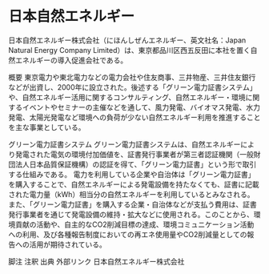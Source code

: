 # 日本自然エネルギー

日本自然エネルギー株式会社（にほんしぜんエネルギー、英文社名：Japan Natural Energy Company Limited）は、東京都品川区西五反田に本社を置く自然エネルギーの導入促進会社である。

概要
東京電力や東北電力などの電力会社や住友商事、三井物産、三井住友銀行などが出資し、2000年に設立された。後述する「グリーン電力証書システム」や、自然エネルギー活用に関するコンサルティング、自然エネルギー・環境に関するイベントやセミナーの主催などを通して、風力発電、バイオマス発電、水力発電、太陽光発電など環境への負荷が少ない自然エネルギー利用を推進することを主な事業としている。

グリーン電力証書システム
グリーン電力証書システムは、自然エネルギーにより発電された電気の環境付加価値を、証書発行事業者が第三者認証機関（一般財団法人日本品質保証機構）の認証を得て、「グリーン電力証書」という形で取引する仕組みである。
電力を利用している企業や自治体は「グリーン電力証書」を購入することで、自然エネルギーによる発電設備を持たなくても、証書に記載された電力量（kWh）相当分の自然エネルギーを利用しているとみなされる。また、「グリーン電力証書」を購入する企業・自治体などが支払う費用は、証書発行事業者を通じて発電設備の維持・拡大などに使用される。このことから、環境貢献の活動や、自主的なCO2削減目標の達成、環境コミュニケーション活動への利用、及び各種報告制度においての再エネ使用量やCO2削減量としての報告への活用が期待されている。

脚注
注釈
出典
外部リンク
日本自然エネルギー株式会社